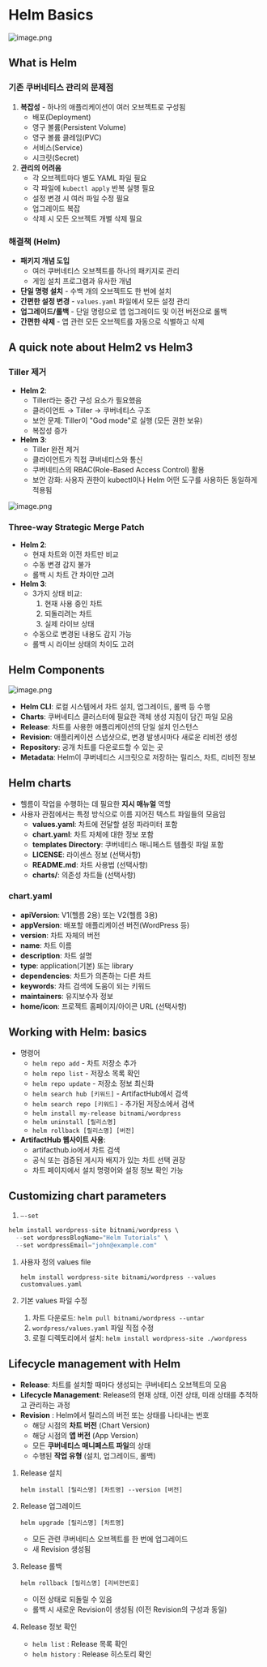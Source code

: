 # Helm Basics

![image.png](image.png)

## What is Helm

### 기존 쿠버네티스 관리의 문제점

1. **복잡성** - 하나의 애플리케이션이 여러 오브젝트로 구성됨
    - 배포(Deployment)
    - 영구 볼륨(Persistent Volume)
    - 영구 볼륨 클레임(PVC)
    - 서비스(Service)
    - 시크릿(Secret)
2. **관리의 어려움**
    - 각 오브젝트마다 별도 YAML 파일 필요
    - 각 파일에 `kubectl apply` 반복 실행 필요
    - 설정 변경 시 여러 파일 수정 필요
    - 업그레이드 복잡
    - 삭제 시 모든 오브젝트 개별 삭제 필요

### 해결책 (Helm)

- **패키지 개념 도입**
    - 여러 쿠버네티스 오브젝트를 하나의 패키지로 관리
    - 게임 설치 프로그램과 유사한 개념
- **단일 명령 설치** - 수백 개의 오브젝트도 한 번에 설치
- **간편한 설정 변경** - `values.yaml` 파일에서 모든 설정 관리
- **업그레이드/롤백** - 단일 명령으로 앱 업그레이드 및 이전 버전으로 롤백
- **간편한 삭제** - 앱 관련 모든 오브젝트를 자동으로 식별하고 삭제

## A quick note about Helm2 vs Helm3

### Tiller 제거

- **Helm 2**:
    - Tiller라는 중간 구성 요소가 필요했음
    - 클라이언트 → Tiller → 쿠버네티스 구조
    - 보안 문제: Tiller이 "God mode"로 실행 (모든 권한 보유)
    - 복잡성 증가
- **Helm 3**:
    - Tiller 완전 제거
    - 클라이언트가 직접 쿠버네티스와 통신
    - 쿠버네티스의 RBAC(Role-Based Access Control) 활용
    - 보안 강화: 사용자 권한이 kubectl이나 Helm 어떤 도구를 사용하든 동일하게 적용됨

![image.png](image%201.png)

### Three-way Strategic Merge Patch

- **Helm 2**:
    - 현재 차트와 이전 차트만 비교
    - 수동 변경 감지 불가
    - 롤백 시 차트 간 차이만 고려
- **Helm 3**:
    - 3가지 상태 비교:
        1. 현재 사용 중인 차트
        2. 되돌리려는 차트
        3. 실제 라이브 상태
    - 수동으로 변경된 내용도 감지 가능
    - 롤백 시 라이브 상태의 차이도 고려

## Helm Components

![image.png](image%202.png)

- **Helm CLI**: 로컬 시스템에서 차트 설치, 업그레이드, 롤백 등 수행
- **Charts**: 쿠버네티스 클러스터에 필요한 객체 생성 지침이 담긴 파일 모음
- **Release**: 차트를 사용한 애플리케이션의 단일 설치 인스턴스
- **Revision**: 애플리케이션 스냅샷으로, 변경 발생시마다 새로운 리비전 생성
- **Repository**: 공개 차트를 다운로드할 수 있는 곳
- **Metadata**: Helm이 쿠버네티스 시크릿으로 저장하는 릴리스, 차트, 리비전 정보

## Helm charts

- 헬름이 작업을 수행하는 데 필요한 **지시 매뉴얼** 역할
- 사용자 관점에서는 특정 방식으로 이름 지어진 텍스트 파일들의 모음임
    - **values.yaml**: 차트에 전달할 설정 파라미터 포함
    - **chart.yaml**: 차트 자체에 대한 정보 포함
    - **templates Directory**: 쿠버네티스 매니페스트 템플릿 파일 포함
    - **LICENSE**: 라이센스 정보 (선택사항)
    - **README.md**: 차트 사용법 (선택사항)
    - **charts/**: 의존성 차트들 (선택사항)

### chart.yaml

- **apiVersion**: V1(헬름 2용) 또는 V2(헬름 3용)
- **appVersion**: 배포할 애플리케이션 버전(WordPress 등)
- **version**: 차트 자체의 버전
- **name**: 차트 이름
- **description**: 차트 설명
- **type**: application(기본) 또는 library
- **dependencies**: 차트가 의존하는 다른 차트
- **keywords**: 차트 검색에 도움이 되는 키워드
- **maintainers**: 유지보수자 정보
- **home/icon**: 프로젝트 홈페이지/아이콘 URL (선택사항)

## Working with Helm: basics

- 명령어
    - `helm repo add` - 차트 저장소 추가
    - `helm repo list` - 저장소 목록 확인
    - `helm repo update` - 저장소 정보 최신화
    - `helm search hub [키워드]` - ArtifactHub에서 검색
    - `helm search repo [키워드]` - 추가된 저장소에서 검색
    - `helm install my-release bitnami/wordpress`
    - `helm uninstall [릴리스명]`
    - `helm rollback [릴리스명] [버전]`
- **ArtifactHub 웹사이트 사용**:
    - artifacthub.io에서 차트 검색
    - 공식 또는 검증된 게시자 배지가 있는 차트 선택 권장
    - 차트 페이지에서 설치 명령어와 설정 정보 확인 가능

## Customizing chart parameters

1. `—-set`  

```java
helm install wordpress-site bitnami/wordpress \
  --set wordpressBlogName="Helm Tutorials" \
  --set wordpressEmail="john@example.com"
```

1. 사용자 정의 values file
    
    `helm install wordpress-site bitnami/wordpress --values customvalues.yaml`
    
2. 기본 values 파일 수정
    1. 차트 다운로드: `helm pull bitnami/wordpress --untar`
    2. `wordpress/values.yaml` 파일 직접 수정
    3. 로컬 디렉토리에서 설치: `helm install wordpress-site ./wordpress`

## Lifecycle management with Helm

- **Release**: 차트를 설치할 때마다 생성되는 쿠버네티스 오브젝트의 모음
- **Lifecycle Management**: Release의 현재 상태, 이전 상태, 미래 상태를 추적하고 관리하는 과정
- **Revision** : Helm에서 릴리스의 버전 또는 상태를 나타내는 번호
    - 해당 시점의 **차트 버전** (Chart Version)
    - 해당 시점의 **앱 버전** (App Version)
    - 모든 **쿠버네티스 매니페스트 파일**의 상태
    - 수행된 **작업 유형** (설치, 업그레이드, 롤백)
1. Release 설치
    
    `helm install [릴리스명] [차트명] --version [버전]`
    
2. Release 업그레이드
    
    `helm upgrade [릴리스명] [차트명]`
    
    - 모든 관련 쿠버네티스 오브젝트를 한 번에 업그레이드
    - 새 Revision 생성됨
3. Release 롤백
    
    `helm rollback [릴리스명] [리비전번호]`
    
    - 이전 상태로 되돌릴 수 있음
    - 롤백 시 새로운 Revision이 생성됨 (이전 Revision의 구성과 동일)
4. Release 정보 확인
    - `helm list` : Release 목록 확인
    - `helm history` : Release 히스토리 확인
